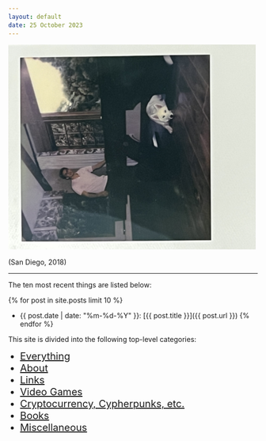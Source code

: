 ```yaml
---
layout: default
date: 25 October 2023
---
```


<style>img{max-width:500px;} </style>

![dm](/img/homepage.jpeg)

(San Diego, 2018)

---

The ten most recent things are listed below:

{% for post in site.posts limit 10 %}
  * {{ post.date | date: "%m-%d-%Y" }}: [{{ post.title }}]({{ post.url }})
{% endfor %}

This site is divided into the following top-level categories:

<ul>
  <li style="font-size:20px;"><a href="/about">Everything</a></li>
<li style="font-size:20px;"><a href="/about">About</a></li>
  <li style="font-size:20px;"><a href="/links">Links</a></li>
    <li style="font-size:20px;"><a href="/aoe2">Video Games</a></li>
   <li style="font-size:20px;"><a href="/aoe2">Cryptocurrency, Cypherpunks, etc.</a></li>
  <li style="font-size:20px;"><a href="/aoe2">Books</a></li>
  <li style="font-size:20px;"><a href="/aoe2">Miscellaneous</a></li>
</ul>
